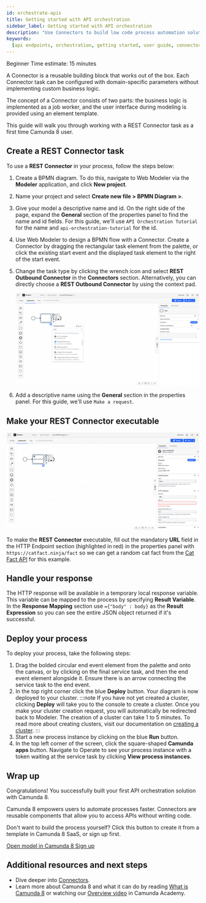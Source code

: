 ```yaml
---
id: orchestrate-apis
title: Getting started with API orchestration
sidebar_label: Getting started with API orchestration
description: "Use Connectors to build low code process automation solutions"
keywords:
  [api endpoints, orchestration, getting started, user guide, connectors]
---
```


<span class="badge badge--beginner">Beginner</span>
<span class="badge badge--medium">Time estimate: 15 minutes</span>

A Connector is a reusable building block that works out of the box. Each Connector task can be configured with domain-specific parameters without implementing custom business logic.

The concept of a Connector consists of two parts: the business logic is implemented as a job worker, and the user interface during modeling is provided using an element template.

This guide will walk you through working with a REST Connector task as a first time Camunda 8 user.

## Create a REST Connector task

To use a **REST Connector** in your process, follow the steps below:

1. Create a BPMN diagram. To do this, navigate to Web Modeler via the **Modeler** application, and click **New project**.
2. Name your project and select **Create new file > BPMN Diagram >**.
3. Give your model a descriptive name and id. On the right side of the page, expand the **General** section of the properties panel to find the name and id fields. For this guide, we'll use `API Orchestration Tutorial` for the name and `api-orchestration-tutorial` for the id.
4. Use Web Modeler to design a BPMN flow with a Connector. Create a Connector by dragging the rectangular task element from the palette, or click the existing start event and the displayed task element to the right of the start event.
5. Change the task type by clicking the wrench icon and select **REST Outbound Connector** in the **Connectors** section. Alternatively, you can directly choose a **REST Outbound Connector** by using the context pad.

   ![Blank task on Web Modeler canvas with properties panel open](img/connectors-blank-task.png)

6. Add a descriptive name using the **General** section in the properties panel. For this guide, we'll use `Make a request`.

## Make your REST Connector executable

![Connector on Web Modeler canvas with properties panel open](img/connectors-rest-red-properties.png)

To make the **REST Connector** executable, fill out the mandatory **URL** field in the HTTP Endpoint section (highlighted in red) in the properties panel with `https://catfact.ninja/fact` so we can get a random cat fact from the [Cat Fact API](https://catfact.ninja/) for this example.

## Handle your response

The HTTP response will be available in a temporary local response variable. This variable can be mapped to the process by specifying **Result Variable**.
In the **Response Mapping** section use `={"body" : body}` as the **Result Expression** so you can see the entire JSON object returned if it's successful.

## Deploy your process

To deploy your process, take the following steps:

1. Drag the bolded circular end event element from the palette and onto the canvas, or by clicking on the final service task, and then the end event element alongside it. Ensure there is an arrow connecting the service task to the end event.
2. In the top right corner click the blue **Deploy** button. Your diagram is now deployed to your cluster.
   :::note
   If you have not yet created a cluster, clicking **Deploy** will take you to the console to create a cluster. Once you make your cluster creation request, you will automatically be redirected back to Modeler. The creation of a cluster can take 1 to 5 minutes. To read more about creating clusters, visit our documentation on [creating a cluster](create-cluster.md).
   :::
3. Start a new process instance by clicking on the blue **Run** button.
4. In the top left corner of the screen, click the square-shaped **Camunda apps** button. Navigate to Operate to see your process instance with a token waiting at the service task by clicking **View process instances**.

## Wrap up

Congratulations! You successfully built your first API orchestration solution with Camunda 8.

Camunda 8 empowers users to automate processes faster. Connectors are reusable components that allow you to access APIs without writing code.

Don't want to build the process yourself? Click this button to create it from a template in Camunda 8 SaaS, or sign up first.

<div style={{display: "flex", gap: 8}}>
   <a
      className={clsx(
         "button button--outline button--secondary button--lg"
      )}
      href="https://modeler.cloud.camunda.io/tutorial/quick-start-api-orchestration?utm_source=docs.camunda.io.gettingstarted">
      Open model in Camunda 8
   </a>
   <a
      className={clsx(
         "button button--outline button--secondary button--lg"
      )}
      href="https://signup.camunda.com/accounts?utm_source=docs.camunda.io&utm_medium=referral">
      Sign up
   </a>
</div>

## Additional resources and next steps

- Dive deeper into [Connectors](/components/connectors/introduction.md).
- Learn more about Camunda 8 and what it can do by reading [What is Camunda 8](/components/concepts/what-is-camunda-8.md) or watching our [Overview video](https://bit.ly/3TjNEm7) in Camunda Academy.
